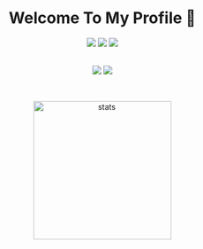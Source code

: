 
<h1 align="center">Welcome To My Profile 👋</h1>
<p align="center">
  <a href="https://discord.com/users/347092047791915019" target"blank_"><img src="https://img.shields.io/badge/Discord%20-7289DA.svg?&style=for-the-badge&logo=discord&logoColor=white"></a>
  <a href="https://open.spotify.com/user/dtliybbyn89l5nzwjybcnihpl" target"blank_"><img src="https://img.shields.io/badge/Spotify%20-1ed760.svg?&style=for-the-badge&logo=spotify&logoColor=white"></a>
  <a href="https://www.youtube.com/clasus/" target"blank_"><img src="https://img.shields.io/badge/YOUTUBE%20-DC3175.svg?&style=for-the-badge&logo=youtube&logoColor=white"></a>
<p align="center"> 
  <br><img src = "https://img.shields.io/github/followers/clvsus?color=Green&label=Follower&logo=Github%20takip%C3%A7isi&style=for-the-badge">
<img src = "https://img.shields.io/github/stars/clvsus?label=Stars&style=for-the-badge"></br></p>
<p align="center">
<br/>
<p align="center">
  
  <img src="https://github-readme-stats.vercel.app/api?username=clvsus&count_private=true&show_icons=true&theme=dark&hide_border=true" width="%100" height="250px" alt="stats" />
</p>
